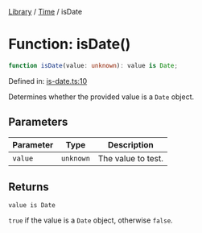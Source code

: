 <!-- markdownlint-disable -->
<!-- cspell: disable -->
[Library](../index.md) / [Time](./index.md) / isDate

# Function: isDate()

```ts
function isDate(value: unknown): value is Date;
```

Defined in: [is-date.ts:10](https://github.com/technobuddha/library/blob/main/src/is-date.ts#L10)

Determines whether the provided value is a `Date` object.

## Parameters

| Parameter | Type | Description |
| ------ | ------ | ------ |
| `value` | `unknown` | The value to test. |

## Returns

`value is Date`

`true` if the value is a `Date` object, otherwise `false`.


